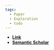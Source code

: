 ```yaml
---
tags:
  - Paper
  - Exploration
  - todo
---
```

- **[Link](https://arxiv.org/pdf/1707.01495.pdf)**
- **[Semantic Scholar](https://www.semanticscholar.org/paper/Hindsight-Experience-Replay-Andrychowicz-Crow/429ed4c9845d0abd1f8204e1d7705919559bc2a2?utm_source=direct_link)**

